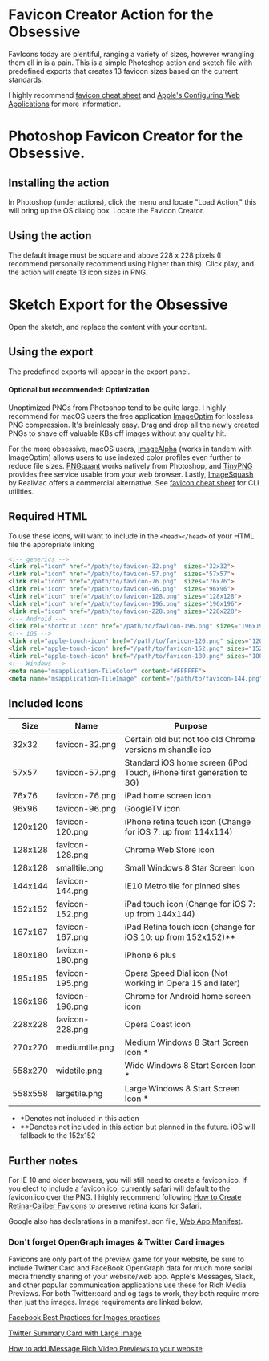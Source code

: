 # Favicon Creator Action for the Obsessive

FavIcons today are plentiful, ranging a variety of sizes, however wrangling them all in is a pain. This is a simple Photoshop action and sketch file with predefined exports that creates 13 favicon sizes based on the current standards. 

I highly recommend [favicon cheat sheet](https://github.com/audreyr/favicon-cheat-sheet) and [Apple's Configuring Web Applications](https://developer.apple.com/library/content/documentation/AppleApplications/Reference/SafariWebContent/ConfiguringWebApplications/ConfiguringWebApplications.html)  for more information.

# Photoshop Favicon Creator for the Obsessive.

## Installing the action

In Photoshop (under actions), click the menu and locate "Load Action," this will bring up the OS dialog box. Locate the Favicon Creator.

## Using the action

The default image must be square and above 228 x 228 pixels (I recommend personally recommend using higher than this). Click play, and the action will create 13 icon sizes in PNG.


# Sketch Export for the Obsessive

Open the sketch, and replace the content with your content. 

## Using the export
 The predefined exports will appear in the export panel.  


#### Optional but recommended: Optimization

Unoptimized PNGs from Photoshop tend to be quite large. I highly recommend for macOS users the free application [ImageOptim](https://imageoptim.com/mac) for lossless PNG compression. It's brainlessly easy. Drag and drop all the newly created PNGs to shave off valuable KBs off images without any quality hit.

For the more obsessive, macOS users, [ImageAlpha](https://pngmini.com/) (works in tandem with ImageOptim) allows users to use indexed color profiles even further to reduce file sizes. [PNGquant](https://pngquant.org/) works natively from Photoshop, and [TinyPNG](https://tinypng.com/) provides free service usable from your web browser. Lastly, [ImageSquash](https://www.realmacsoftware.com/squash/) by RealMac offers a commercial alternative. See [favicon cheat sheet](https://github.com/audreyr/favicon-cheat-sheet) for CLI utilities.


## Required HTML


To use these icons, will want to include in the `<head></head>` of your HTML file the appropriate linking


```html
<!-- generics -->
<link rel="icon" href="/path/to/favicon-32.png"  sizes="32x32">
<link rel="icon" href="/path/to/favicon-57.png"  sizes="57x57">
<link rel="icon" href="/path/to/favicon-76.png"  sizes="76x76">
<link rel="icon" href="/path/to/favicon-96.png"  sizes="96x96">
<link rel="icon" href="/path/to/favicon-128.png" sizes="128x128">
<link rel="icon" href="/path/to/favicon-196.png" sizes="196x196">
<link rel="icon" href="/path/to/favicon-228.png" sizes="228x228">
<!-- Android -->
<link rel="shortcut icon" href="/path/to/favicon-196.png" sizes="196x196">
<!-- iOS -->
<link rel="apple-touch-icon" href="/path/to/favicon-120.png" sizes="120x120">
<link rel="apple-touch-icon" href="/path/to/favicon-152.png" sizes="152x152">
<link rel="apple-touch-icon" href="/path/to/favicon-180.png" sizes="180x180">
<!-- Windows -->
<meta name="msapplication-TileColor" content="#FFFFFF">
<meta name="msapplication-TileImage" content="/path/to/favicon-144.png">
```

## Included Icons


Size | Name | Purpose
---- | ---- | -------
32x32  | favicon-32.png  | Certain old but not too old Chrome versions mishandle ico
57x57 | favicon-57.png | Standard iOS home screen (iPod Touch, iPhone first generation to 3G)
76x76 | favicon-76.png | iPad home screen icon
96x96 | favicon-96.png | GoogleTV icon
120x120 | favicon-120.png | iPhone retina touch icon (Change for iOS 7: up from 114x114)
128x128 | favicon-128.png | Chrome Web Store icon
128x128 |    smalltile.png | Small Windows 8 Star Screen Icon
144x144 | favicon-144.png | IE10 Metro tile for pinned sites
152x152 | favicon-152.png | iPad touch icon (Change for iOS 7: up from 144x144)
167x167 | favicon-167.png | iPad Retina touch icon (change for iOS 10: up from 152x152)**
180x180 | favicon-180.png | iPhone 6 plus
195x195 | favicon-195.png | Opera Speed Dial icon (Not working in Opera 15 and later)
196x196 | favicon-196.png | Chrome for Android home screen icon
228x228 | favicon-228.png | Opera Coast icon
270x270 |    mediumtile.png |    Medium Windows 8 Start Screen Icon *
558x270 |    widetile.png |    Wide Windows 8 Start Screen Icon *
558x558 |    largetile.png |    Large Windows 8 Start Screen Icon *
* *Denotes not included in this action
* **Denotes not included in this action but planned in the future. iOS will fallback to the 152x152

## Further notes

For IE 10 and older browsers, you will still need to create a favicon.ico. If you elect to include a favicon.ico, currently safari will default to the favicon.ico over the PNG. I highly recommend following [How to Create Retina-Caliber Favicons](https://daringfireball.net/2013/01/retina_favicons) to preserve retina icons for Safari.

Google also has declarations in a manifest.json file, [Web App Manifest](https://developers.google.com/web/fundamentals/web-app-manifest/).

### Don't forget OpenGraph images & Twitter Card images

Favicons are only part of the preview game for your website, be sure to include Twitter Card and FaceBook OpenGraph data for much more social media friendly sharing of your website/web app. Apple's Messages, Slack, and other popular communication applications use these for Rich Media Previews. For both Twitter:card and og tags to work, they both require more than just the images. Image requirements are linked below.

[Facebook Best Practices for Images practices](https://developers.facebook.com/docs/sharing/best-practices#images)

[Twitter Summary Card with Large Image](https://dev.twitter.com/cards/types/summary-large-image)

[How to add iMessage Rich Video Previews to your website](https://www.emergeinteractive.com/insights/detail/rich-video-previews-in-ios-macos-messages)
